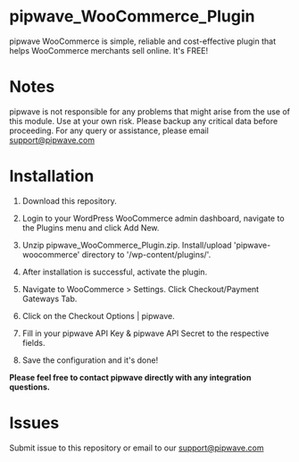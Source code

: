 pipwave_WooCommerce_Plugin
==========================
pipwave WooCommerce is simple, reliable and cost-effective plugin that helps WooCommerce merchants sell online. It's FREE!

Notes
=====
pipwave is not responsible for any problems that might arise from the use of this module. 
Use at your own risk. Please backup any critical data before proceeding. For any query or 
assistance, please email support@pipwave.com

Installation
============
1. Download this repository.

2. Login to your WordPress WooCommerce admin dashboard, navigate to the Plugins menu and click Add New.

3. Unzip pipwave_WooCommerce_Plugin.zip. Install/upload 'pipwave-woocommerce' directory to '/wp-content/plugins/'.

4. After installation is successful, activate the plugin.

5. Navigate to WooCommerce > Settings. Click Checkout/Payment Gateways Tab.

6. Click on the Checkout Options | pipwave.

7. Fill in your pipwave API Key & pipwave API Secret to the respective fields.

8. Save the configuration and it's done!

**Please feel free to contact pipwave directly with any integration questions.**

Issues
======
Submit issue to this repository or email to our support@pipwave.com
